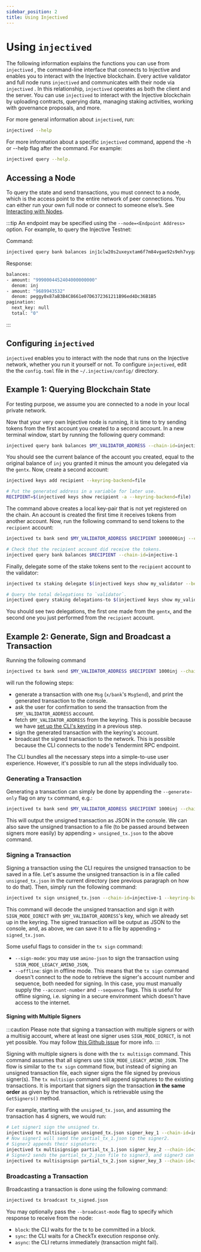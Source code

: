 ```yaml
---
sidebar_position: 2
title: Using Injectived
---
```


# Using `injectived` 

The following information explains the functions you can use from `injectived` , the command-line interface that connects to Injective and enables you to interact with the Injective blockchain. Every active validator and full node runs `injectived`  and communicates with their node via `injectived` . In this relationship, `injectived`  operates as both the client and the server. You can use `injectived`  to interact with the Injective blockchain by uploading contracts, querying data, managing staking activities, working with governance proposals, and more.

For more general information about `injectived`, run: 

```bash
injectived --help
```

For more information about a specific `injectived`  command, append the -h or --help flag after the command. For example:

```bash
injectived query --help.
```


## Accessing a Node

To query the state and send transactions, you must connect to a node, which is the access point to the entire network of peer connections. You can either run your own full node or connect to someone else’s. See [Interacting with Nodes](../../../nodes/interact-node.md).

:::tip
An endpoint may be specified using the `--node=<Endpoint Address>` option. For example, to query the Injective Testnet:

Command:
```bash
injectived query bank balances inj1clw20s2uxeyxtam6f7m84vgae92s9eh7vygagt --node=https://k8s.testnet.tm.injective.network:443
```

Response:
```bash
balances:
- amount: "9990004452404000000000"
  denom: inj
- amount: "9689943532"
  denom: peggy0x87aB3B4C8661e07D6372361211B96ed4Dc36B1B5
pagination:
  next_key: null
  total: "0"
```
:::

## Configuring `injectived`

`injectived` enables you to interact with the node that runs on the Injective network, whether you run it yourself or not. To configure `injectived`, edit the the `config.toml` file in the `~/.injective/config/` directory.

## Example 1: Querying Blockchain State

For testing purpose, we assume you are connected to a node in your local private network.

Now that your very own Injective node is running, it is time to try sending tokens from the first account you created to a second account. In a new terminal window, start by running the following query command:

```bash
injectived query bank balances $MY_VALIDATOR_ADDRESS --chain-id=injective-1
```

You should see the current balance of the account you created, equal to the original balance of `inj` you granted it minus the amount you delegated via the `gentx`. Now, create a second account:

```bash
injectived keys add recipient --keyring-backend=file

# Put the generated address in a variable for later use.
RECIPIENT=$(injectived keys show recipient -a --keyring-backend=file)
```

The command above creates a local key-pair that is not yet registered on the chain. An account is created the first time it receives tokens from another account. Now, run the following command to send tokens to the `recipient` account:

```bash
injectived tx bank send $MY_VALIDATOR_ADDRESS $RECIPIENT 1000000inj --chain-id=injective-1 --keyring-backend=file

# Check that the recipient account did receive the tokens.
injectived query bank balances $RECIPIENT --chain-id=injective-1
```

Finally, delegate some of the stake tokens sent to the `recipient` account to the validator:

```bash
injectived tx staking delegate $(injectived keys show my_validator --bech val -a --keyring-backend=file) 500inj --from=recipient --chain-id=injective-1 --keyring-backend=file

# Query the total delegations to `validator`.
injectived query staking delegations-to $(injectived keys show my_validator --bech val -a --keyring-backend=file) --chain-id=injective-1
```

You should see two delegations, the first one made from the `gentx`, and the second one you just performed from the `recipient` account.

## Example 2: Generate, Sign and Broadcast a Transaction

Running the following command

```bash
injectived tx bank send $MY_VALIDATOR_ADDRESS $RECIPIENT 1000inj --chain-id=injective-1 --keyring-backend=file
```

will run the following steps:

- generate a transaction with one `Msg` (`x/bank`'s `MsgSend`), and print the generated transaction to the console.
- ask the user for confirmation to send the transaction from the `$MY_VALIDATOR_ADDRESS` account.
- fetch `$MY_VALIDATOR_ADDRESS` from the keyring. This is possible because we have [set up the CLI's keyring](../../../nodes/RunNode/keyring.md) in a previous step.
- sign the generated transaction with the keyring's account.
- broadcast the signed transaction to the network. This is possible because the CLI connects to the node's Tendermint RPC endpoint.

The CLI bundles all the necessary steps into a simple-to-use user experience. However, it's possible to run all the steps individually too.

### Generating a Transaction

Generating a transaction can simply be done by appending the `--generate-only` flag on any `tx` command, e.g.:

```bash
injectived tx bank send $MY_VALIDATOR_ADDRESS $RECIPIENT 1000inj --chain-id=injective-1 --generate-only
```

This will output the unsigned transaction as JSON in the console. We can also save the unsigned transaction to a file (to be passed around between signers more easily) by appending `> unsigned_tx.json` to the above command.

### Signing a Transaction

Signing a transaction using the CLI requires the unsigned transaction to be saved in a file. Let's assume the unsigned transaction is in a file called `unsigned_tx.json` in the current directory (see previous paragraph on how to do that). Then, simply run the following command:

```bash
injectived tx sign unsigned_tx.json --chain-id=injective-1 --keyring-backend=file --from=$MY_VALIDATOR_ADDRESS
```

This command will decode the unsigned transaction and sign it with `SIGN_MODE_DIRECT` with `$MY_VALIDATOR_ADDRESS`'s key, which we already set up in the keyring. The signed transaction will be output as JSON to the console, and, as above, we can save it to a file by appending `> signed_tx.json`.

Some useful flags to consider in the `tx sign` command:

- `--sign-mode`: you may use `amino-json` to sign the transaction using `SIGN_MODE_LEGACY_AMINO_JSON`,
- `--offline`: sign in offline mode. This means that the `tx sign` command doesn't connect to the node to retrieve the signer's account number and sequence, both needed for signing. In this case, you must manually supply the `--account-number` and `--sequence` flags. This is useful for offline signing, i.e. signing in a secure environment which doesn't have access to the internet.

#### Signing with Multiple Signers

:::caution
Please note that signing a transaction with multiple signers or with a multisig account, where at least one signer uses `SIGN_MODE_DIRECT`, is not yet possible. You may follow [this Github issue](https://github.com/cosmos/cosmos-sdk/issues/8141) for more info.
:::

Signing with multiple signers is done with the `tx multisign` command. This command assumes that all signers use `SIGN_MODE_LEGACY_AMINO_JSON`. The flow is similar to the `tx sign` command flow, but instead of signing an unsigned transaction file, each signer signs the file signed by previous signer(s). The `tx multisign` command will append signatures to the existing transactions. It is important that signers sign the transaction **in the same order** as given by the transaction, which is retrievable using the `GetSigners()` method.

For example, starting with the `unsigned_tx.json`, and assuming the transaction has 4 signers, we would run:

```bash
# Let signer1 sign the unsigned tx.
injectived tx multisignsign unsigned_tx.json signer_key_1 --chain-id=injective-1 --keyring-backend=file > partial_tx_1.json
# Now signer1 will send the partial_tx_1.json to the signer2.
# Signer2 appends their signature:
injectived tx multisignsign partial_tx_1.json signer_key_2 --chain-id=injective-1 --keyring-backend=file > partial_tx_2.json
# Signer2 sends the partial_tx_2.json file to signer3, and signer3 can append his signature:
injectived tx multisignsign partial_tx_2.json signer_key_3 --chain-id=injective-1 --keyring-backend=file > partial_tx_3.json
```

### Broadcasting a Transaction

Broadcasting a transaction is done using the following command:

```bash
injectived tx broadcast tx_signed.json
```

You may optionally pass the `--broadcast-mode` flag to specify which response to receive from the node:

- `block`: the CLI waits for the tx to be committed in a block.
- `sync`: the CLI waits for a CheckTx execution response only.
- `async`: the CLI returns immediately (transaction might fail).